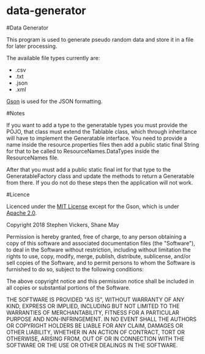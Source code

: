 # data-generator

#Data Generator

This program is used to generate pseudo random data and store it in a file for later processing.

The available file types currently are:
- .csv
- .txt
- .json
- .xml

[Gson](https://github.com/google/gson) is used for the JSON formatting.

#Notes

If you want to add a type to the generatable types you must provide the POJO, that class
must extend the Tablable class, which through inheritance will have to implement the
Generatable interface. You need to provide a name inside the resource.properties files
then add a public static final String for that to be called to ResourceNames.DataTypes inside
the ResourceNames file.

After that you must add a public static final int for that type to the GeneratableFactory
class and update the methods to return a Generatable from there. If you do not do these
steps then the application will not work.

#Licence 

Licenced under the [MIT License](https://opensource.org/licenses/MIT) except for the Gson, which is under [Apache 2.0](https://www.apache.org/licenses/LICENSE-2.0).

Copyright 2018 Stephen Vickers, Shane May

Permission is hereby granted, free of charge, to any person obtaining a copy of this software and associated documentation
files (the "Software"), to deal in the Software without restriction, including without limitation the rights to use,
copy, modify, merge, publish, distribute, sublicense, and/or sell copies of the Software, and to permit persons to whom
the Software is furnished to do so, subject to the following conditions:

The above copyright notice and this permission notice shall be included in all copies or substantial portions of the Software.

THE SOFTWARE IS PROVIDED "AS IS", WITHOUT WARRANTY OF ANY KIND, EXPRESS OR IMPLIED, INCLUDING BUT NOT LIMITED TO THE
WARRANTIES OF MERCHANTABILITY, FITNESS FOR A PARTICULAR PURPOSE AND NON-INFRINGEMENT. IN NO EVENT SHALL THE AUTHORS OR
COPYRIGHT HOLDERS BE LIABLE FOR ANY CLAIM, DAMAGES OR OTHER LIABILITY, WHETHER IN AN ACTION OF CONTRACT, TORT OR OTHERWISE,
ARISING FROM, OUT OF OR IN CONNECTION WITH THE SOFTWARE OR THE USE OR OTHER DEALINGS IN THE SOFTWARE.
